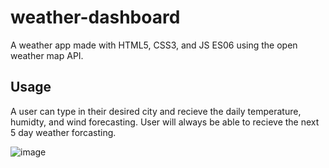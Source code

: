 # weather-dashboard

A weather app made with HTML5, CSS3, and JS ES06 using the open weather map API.

## Usage  

A user can type in their desired city and recieve the daily temperature, humidty, and wind forecasting. User will always be able to recieve the next 5 day weather forcasting.
  
![image](https://user-images.githubusercontent.com/111620893/218812007-04c7b690-a075-4286-8d92-47e66f5d74d1.png)
